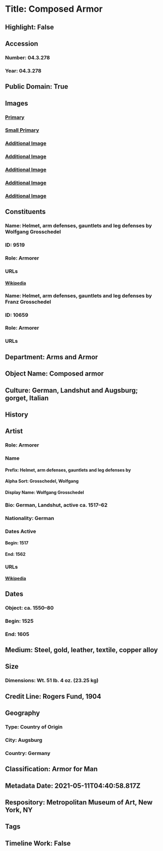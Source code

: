 # Title: Composed Armor
## Highlight: False
## Accession
### Number: 04.3.278
### Year: 04.3.278
## Public Domain: True
## Images
### [Primary](https://images.metmuseum.org/CRDImages/aa/original/4885.jpg)
### [Small Primary](https://images.metmuseum.org/CRDImages/aa/web-large/4885.jpg)
### [Additional Image](https://images.metmuseum.org/CRDImages/aa/original/LC-04_3_278g-001.jpg)
### [Additional Image](https://images.metmuseum.org/CRDImages/aa/original/LC-04_3_278g-002.jpg)
### [Additional Image](https://images.metmuseum.org/CRDImages/aa/original/4886.jpg)
### [Additional Image](https://images.metmuseum.org/CRDImages/aa/original/154065.jpg)
### [Additional Image](https://images.metmuseum.org/CRDImages/aa/original/154066.jpg)
## Constituents
### Name: Helmet, arm defenses, gauntlets and leg defenses by Wolfgang Grosschedel
### ID: 9519
### Role: Armorer
### URLs
#### [Wikipedia](https://www.wikidata.org/wiki/Q65554952)
### Name: Helmet, arm defenses, gauntlets and leg defenses by Franz Grosschedel
### ID: 10659
### Role: Armorer
### URLs
## Department: Arms and Armor
## Object Name: Composed armor
## Culture: German, Landshut and Augsburg; gorget, Italian
## History
## Artist
### Role: Armorer
### Name
#### Prefix: Helmet, arm defenses, gauntlets and leg defenses by
#### Alpha Sort: Grosschedel, Wolfgang
#### Display Name: Wolfgang Grosschedel
### Bio: German, Landshut, active ca. 1517–62
### Nationality: German
### Dates Active
#### Begin: 1517
#### End: 1562
### URLs
#### [Wikipedia](https://www.wikidata.org/wiki/Q65554952)
## Dates
### Object: ca. 1550–80
### Begin: 1525
### End: 1605
## Medium: Steel, gold, leather, textile, copper alloy
## Size
### Dimensions: Wt. 51 lb. 4 oz. (23.25 kg)
## Credit Line: Rogers Fund, 1904
## Geography
### Type: Country of Origin
### City: Augsburg
### Country: Germany
## Classification: Armor for Man
## Metadata Date: 2021-05-11T04:40:58.817Z
## Respository: Metropolitan Museum of Art, New York, NY
## Tags
## Timeline Work: False
